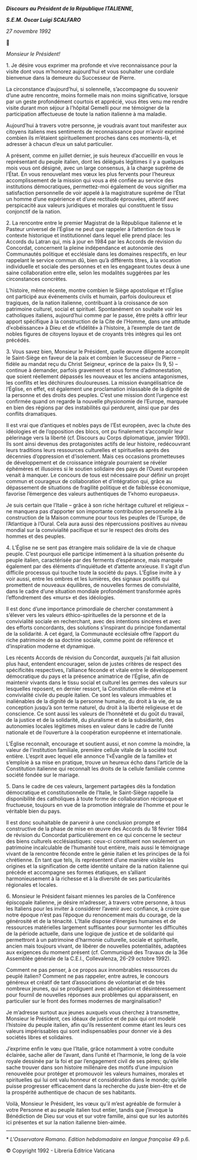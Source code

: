***Discours au Président de la République ITALIENNE,***

***S.E.M. Oscar Luigi SCALFARO***

*27 novembre 1992*



*Monsieur le Président!*

1\. Je désire vous exprimer ma profonde et vive reconnaissance pour la visite dont vous m’honorez aujourd’hui et vous souhaiter une cordiale bienvenue dans la demeure du Successeur de Pierre.

La circonstance d’aujourd’hui, si solennelle, s’accompagne du souvenir d’une autre rencontre, moins formelle mais non moins significative, lorsque par un geste profondément courtois et apprécié, vous êtes venu me rendre visite durant mon séjour à l’hôpital Gemelli pour me témoigner de la participation affectueuse de toute la nation italienne à ma maladie.

Aujourd’hui à travers votre personne, je voudrais avant tout manifester aux citoyens italiens mes sentiments de reconnaissance pour m’avoir exprimé combien ils m’étaient spirituellement proches dans ces moments-là, et adresser à chacun d’eux un salut particulier.

A présent, comme en juillet dernier, je suis heureux d’accueillir en vous le représentant du peuple italien, dont les délégués légitimes il y a quelques mois vous ont désigné, avec un large consensus, à la charge suprême de l’État. En vous renouvelant mes vœux les plus fervents pour l’heureux accomplissement de la mission qui vous a été confiée au service des institutions démocratiques, permettez-moi également de vous signifier ma satisfaction personnelle de voir appelé à la magistrature suprême de l’État un homme d’une expérience et d’une rectitude éprouvées, attentif avec perspicacité aux valeurs juridiques et morales qui constituent le tissu conjonctif de la nation.

2\. La rencontre entre le premier Magistrat de la République italienne et le Pasteur universel de l’Église ne peut que rappeler à l’attention de tous le contexte historique et institutionnel dans lequel elle prend place: les Accords du Latran qui, mis à jour en 1984 par les Accords de révision du Concordat, concernent la pleine indépendance et autonomie des Communautés politique et ecclésiale dans les domaines respectifs, en leur rappelant le service commun dû, bien qu’à différents titres, à la vocation individuelle et sociale des personnes et en les engageant toutes deux à une saine collaboration entre elle, selon les modalités suggérées par les circonstances concrètes.

L’histoire, même récente, montre combien le Siège apostolique et l’Église ont participé aux événements civils et humain, parfois douloureux et tragiques, de la nation italienne, contribuant à la croissance de son patrimoine culturel, social et spirituel. Spontanément on souhaite voir les catholiques italiens, aujourd’hui comme par le passe, être prêts à offrir leur apport spécifique à la construction de la Cite de l’Homme, dans une attitude d’«obéissance» à Dieu et de «fidélité» à l’histoire, à l’exemple de tant de nobles figures de citoyens loyaux et de croyants très intègres qui les ont précédés.

3\. Vous savez bien, Monsieur le Président, quelle œuvre diligente accomplit le Saint-Siège en faveur de la paix et combien le Successeur de Pierre – fidèle au mandat reçu du Christ Seigneur, «prince de la paix» (Is 9, 5) – continue à demander, parfois gravement et sous forme d’admonestation, que soient réellement dépassés les nouveaux et les anciens antagonismes, les conflits et les déchirures douloureuses. La mission évangélisatrice de l’Église, en effet, est également une proclamation inlassable de la dignité de la personne et des droits des peuples. C’est une mission dont l’urgence est confirmée quand on regarde la nouvelle physionomie de l’Europe, marquée en bien des régions par des instabilités qui perdurent, ainsi que par des conflits dramatiques.

Il est vrai que d’antiques et nobles pays de l’Est européen, avec la chute des idéologies et de l’opposition des blocs, ont pu finalement s’accomplir leur pèlerinage vers la liberté (cf. Discours au Corps diplomatique, janvier 1990). Ils sont ainsi devenus des protagonistes actifs de leur histoire, redécouvrant leurs traditions leurs ressources culturelles et spirituelles après des décennies d’oppression et d’isolement. Mais ces occasions prometteuses de développement et de croissance intégrale pourraient se révéler éphémères et illusoires si le soutien solidaire des pays de l’Ouest européen venait à manquer. Le concours de tous est nécessaire pour définir un projet commun et courageux de collaboration et d’intégration qui, grâce au dépassement de situations de fragilité politique et de faiblesse économique, favorise l’émergence des valeurs authentiques de 1’«homo europaeus».

Je suis certain que l’Italie – grâce à son riche héritage culturel et religieux – ne manquera pas d’apporter son importante contribution personnelle à la construction de la Maison commune pour tous les peuples de l’Europe, de l’Atlantique à l’Oural. Cela aura aussi des répercussions positives au niveau mondial sur la convivialité pacifique et sur le respect des droits des hommes et des peuples.

4\. L’Église ne se sent pas étrangère mais solidaire de la vie de chaque peuple. C’est pourquoi elle participe intimement à la situation présente du peuple italien, caractérisée par des ferments d’espérance, mais marquée également par des éléments d’inquiétude et d’attente anxieuse. Il s’agit d’un difficile processus qui touche toute la société du pays. L’Église invite à y voir aussi, entre les ombres et les lumières, des signaux positifs qui promettent de nouveaux équilibres, de nouvelles formes de convivialité, dans le cadre d’une situation mondiale profondément transformée après l’effondrement des «murs» et des idéologies.

Il est donc d’une importance primordiale de chercher constamment à s’élever vers les valeurs éthico-spirituelles de la personne et de la convivialité sociale en recherchant, avec des intentions sincères et avec des efforts concordants, des solutions s’inspirant du principe fondamental de la solidarité. A cet égard, la Communauté ecclésiale offre l’apport du riche patrimoine de sa doctrine sociale, comme point de référence et d’inspiration moderne et dynamique.

Les récents Accords de révision du Concordat, auxquels j’ai fait allusion plus haut, entendent encourager, selon de justes critères de respect des spécificités respectives, l’alliance féconde et vitale entre le développement démocratique du pays et la présence animatrice de l’Église, afin de maintenir vivants dans le tissu social et culturel les germes des valeurs sur lesquelles reposent, en dernier ressort, la Constitution elle-même et la convivialité civile du peuple italien. Ce sont les valeurs immuables et inaliénables de la dignité de la personne humaine, du droit à la vie, de sa conception jusqu’à son terme naturel, du droit à la liberté religieuse et de conscience. Ce sont aussi les valeurs de l’honnêteté et du goût du travail, de la justice et de la solidarité, du pluralisme et de la subsidiarité, des autonomies locales légitimes mises en valeur dans le cadre de l’unité nationale et de l’ouverture à la coopération européenne et internationale.

L’Église reconnaît, encourage et soutient aussi, et non comme la moindre, la valeur de l’institution familiale, première cellule vitale de la société tout entière. L’esprit avec lequel elle annonce 1’«Évangile de la famille» et s’emploie à sa mise en pratique, trouve un heureux écho dans l’article de la Constitution italienne qui reconnaît les droits de la cellule familiale comme société fondée sur le mariage.

5\. Dans le cadre de ces valeurs, largement partagées dès la fondation démocratique et constitutionnelle de l’Italie, le Saint-Siège rappelle la disponibilité des catholiques à toute forme de collaboration réciproque et fructueuse, toujours en vue de la promotion intégrale de l’homme et pour le véritable bien du pays.

Il est donc souhaitable de parvenir à une conclusion prompte et constructive de la phase de mise en œuvre des Accords du 18 février 1984 de révision du Concordat particulièrement en ce qui concerne le secteur des biens culturels ecclésiastiques: ceux-ci constituent non seulement un patrimoine incalculable de l’humanité tout entière, mais aussi le témoignage vivant de la rencontre féconde entre le génie italien et les principes de la foi chrétienne. En tant que tels, ils représentent d’une manière visible les origines et la signification de cette identité unitaire de la nation italienne qui précède et accompagne ses formes étatiques, en s’alliant harmonieusement à la richesse et à la diversité de ses particularités régionales et locales.

6\. Monsieur le Président faisant miennes les paroles de la Conférence épiscopale italienne, je désire m’adresser, à travers votre personne, à tous les Italiens pour les inviter à considérer l’avenir avec confiance, à croire que notre époque n’est pas l’époque du renoncement mais du courage, de la générosité et de la ténacité. L’Italie dispose d’énergies humaines et de ressources matérielles largement suffisantes pour surmonter les difficultés de la période actuelle, dans une logique de justice et de solidarité qui permettront à un patrimoine d’harmonie culturelle, sociale et spirituelle, ancien mais toujours vivant, de libérer de nouvelles potentialités, adaptées aux exigences du moment présent (cf. Communiqué des Travaux de la 36e Assemblée générale de la C.E.I., Collevalenza, 26-29 octobre 1992).

Comment ne pas penser, à ce propos aux innombrables ressources du peuplé italien? Comment ne pas rappeler, entre autres, le concours généreux et créatif de tant d’associations de volontariat et de très nombreux jeunes, qui se prodiguent avec abnégation et désintéressement pour fournil de nouvelles réponses aux problèmes qui apparaissent, en particulier sur le front des formes modernes de marginalisation?

Je m’adresse surtout aux jeunes auxquels vous cherchez à transmettre, Monsieur le Président, ces idéaux de justice et de paix qui ont modelé l’histoire du peuple italien, afin qu’ils ressentent comme étant les leurs ces valeurs impérissables qui sont indispensables pour donner vie à des sociétés libres et solidaires.

J’exprime enfin le vœu que l’Italie, grâce notamment à votre conduite éclairée, sache aller de l’avant, dans l’unité et l’harmonie, le long de la voie royale dessinée par la foi et par l’engagement civil de ses pères; qu’elle sache trouver dans son histoire millénaire des motifs d’une impulsion renouvelée pour protéger et promouvoir les valeurs humaines, morales et spirituelles qui lui ont valu honneur et considération dans le monde; qu’elle puisse progresser efficacement dans la recherche du juste bien-être et de la prospérité authentique de chacun de ses habitants.

Voilà, Monsieur le Président, les vœux qu’il m’est agréable de formuler à votre Personne et au peuple italien tout entier, tandis que j’invoque la Bénédiction de Dieu sur vous et sur votre famille, ainsi que sur les autorités ici présentes et sur la nation italienne bien-aimée.

* * *

\* *L'Osservatore Romano. Edition hebdomadaire en langue française* 49 p.6.

© Copyright 1992 - Libreria Editrice Vaticana